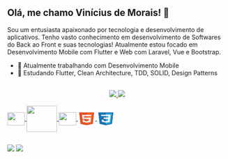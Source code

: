## Olá, me chamo Vinícius de Morais! 👋

Sou um entusiasta apaixonado por tecnologia e desenvolvimento de aplicativos.
Tenho vasto conhecimento em desenvolvimento de Softwares do Back ao Front e suas tecnologias!
Atualmente estou focado em Desenvolvimento Mobile com Flutter e Web com Laravel, Vue e Bootstrap.


- 🔭 Atualmente trabalhando com Desenvolvimento Mobile
- 🌱 Estudando Flutter, Clean Architecture, TDD, SOLID, Design Patterns

<div align="center" style="display: inline_block"><br>
  <a href="https://github.com/viniciusmoraisxd">
   <img height="180em" src="https://github-readme-stats.vercel.app/api?username=viniciusmoraisxd"/>
  <img height="180em" src="https://github-readme-stats.vercel.app/api?username=anuraghazra)](https://github.com/anuraghazra/github-readme-stats"/>
</div>
  
<div style="display: inline_block"><br>
  <img align="center" height="30" width="40" src="https://cdn.jsdelivr.net/gh/devicons/devicon/icons/flutter/flutter-original.svg" />
  <img align="center" height="60" width="70" src="https://cdn.jsdelivr.net/gh/devicons/devicon/icons/dart/dart-plain-wordmark.svg" />
  <img align="center" height="30" width="40" src="https://cdn.jsdelivr.net/gh/devicons/devicon/icons/laravel/laravel-plain-wordmark.svg" />
  <img align="center" alt="Rafa-HTML" height="30" width="40" src="https://raw.githubusercontent.com/devicons/devicon/master/icons/html5/html5-original.svg">
  <img align="center" alt="Rafa-CSS" height="30" width="40" src="https://raw.githubusercontent.com/devicons/devicon/master/icons/css3/css3-original.svg">
</div>
    
  ##
 <div>
   
  <a href = "mailto:viniciusmoraisxd@gmail.com"><img src="https://img.shields.io/badge/Gmail-D14836?style=for-the-badge&logo=gmail&logoColor=white" target="_blank"></a>
  <a href="www.linkedin.com/in/vinicius-morais12" target="_blank"><img src="https://img.shields.io/badge/-LinkedIn-%230077B5?style=for-the-badge&logo=linkedin&logoColor=white" target="_blank"></a>  
  </div>
